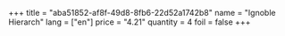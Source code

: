 +++
title = "aba51852-af8f-49d8-8fb6-22d52a1742b8"
name = "Ignoble Hierarch"
lang = ["en"]
price = "4.21"
quantity = 4
foil = false
+++
